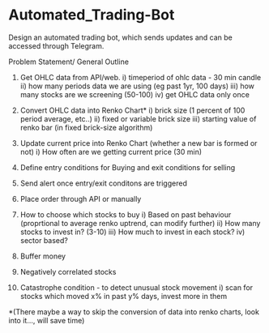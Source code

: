 # Automated_Trading-Bot
Design an automated trading bot, which sends updates and can be accessed through Telegram.

Problem Statement/ General Outline

1) Get OHLC data from API/web. 
    i)  timeperiod of ohlc data - 30 min candle
    ii) how many periods data we are using (eg past 1yr, 100 days)
    iii) how many stocks are we screening (50-100)
    iv) get OHLC data only once

2) Convert OHLC data into Renko Chart*
   i)  brick size (1 percent of 100 period average, etc..)
   ii) fixed or variable brick size
   iii) starting value of renko bar (in fixed brick-size algorithm)

3) Update current price into Renko Chart (whether a new bar is formed or not)
   i) How often are we getting current price (30 min)
   
4) Define entry conditions for Buying and exit conditions for selling

5) Send alert once entry/exit conditons are triggered

6) Place order through API or manually

7) How to choose which stocks to buy
   i)  Based on past behaviour (proprtional to average renko uptrend, can modify further)
   ii) How many stocks to invest in? (3-10)
   iii) How much to invest in each stock?
   iv) sector based?
   
8) Buffer money 

9) Negatively correlated stocks

10) Catastrophe condition - to detect unusual stock movement
   i) scan for stocks which moved x% in past y% days, invest more in them
   
*(There maybe a way to skip the conversion of data into renko charts, look into it..., will save time)

 